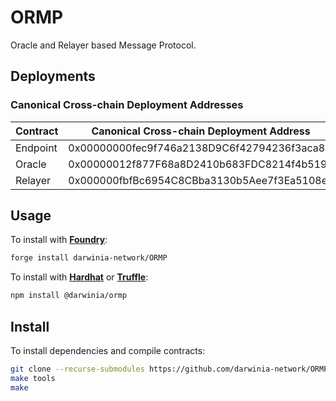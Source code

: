 # ORMP
Oracle and Relayer based Message Protocol.

## Deployments
### Canonical Cross-chain Deployment Addresses

|  Contract  |  Canonical Cross-chain Deployment Address  |
|------------|--------------------------------------------|
| Endpoint   | 0x00000000fec9f746a2138D9C6f42794236f3aca8 |
| Oracle     | 0x00000012f877F68a8D2410b683FDC8214f4b5194 |
| Relayer    | 0x000000fbfBc6954C8CBba3130b5Aee7f3Ea5108e |


## Usage
To install with [**Foundry**](https://github.com/gakonst/foundry):
```sh
forge install darwinia-network/ORMP
```

To install with [**Hardhat**](https://github.com/nomiclabs/hardhat) or [**Truffle**](https://github.com/trufflesuite/truffle):
```sh
npm install @darwinia/ormp
```

## Install 
To install dependencies and compile contracts:
```sh
git clone --recurse-submodules https://github.com/darwinia-network/ORMP.git && cd ORMP
make tools
make
```
